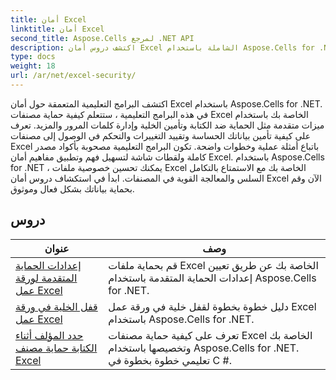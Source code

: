 ```yaml
---
title: أمان Excel
linktitle: أمان Excel
second_title: Aspose.Cells لمرجع .NET API
description: اكتشف دروس أمان Excel الشاملة باستخدام Aspose.Cells for .NET. قم بحماية ملفات Excel الخاصة بك وتحكم في الوصول إلى البيانات الحساسة.
type: docs
weight: 18
url: /ar/net/excel-security/
---
```

اكتشف البرامج التعليمية المتعمقة حول أمان Excel باستخدام Aspose.Cells for .NET. في هذه البرامج التعليمية ، ستتعلم كيفية حماية مصنفات Excel الخاصة بك باستخدام ميزات متقدمة مثل الحماية ضد الكتابة وتأمين الخلية وإدارة كلمات المرور والمزيد. تعرف على كيفية تأمين بياناتك الحساسة وتقييد التغييرات والتحكم في الوصول إلى مصنفات Excel باتباع أمثلة عملية وخطوات واضحة. تكون البرامج التعليمية مصحوبة بأكواد مصدر كاملة ولقطات شاشة لتسهيل فهم وتطبيق مفاهيم أمان Excel. باستخدام Aspose.Cells for .NET ، يمكنك تحسين خصوصية ملفات Excel الخاصة بك مع الاستمتاع بالتكامل السلس والمعالجة القوية في المصنفات. ابدأ في استكشاف دروس أمان Excel الآن وقم بحماية بياناتك بشكل فعال وموثوق.

## دروس 
| عنوان | وصف |
| --- | --- |
| [إعدادات الحماية المتقدمة لورقة عمل Excel](./advanced-protection-settings-for-excel-worksheet/) | قم بحماية ملفات Excel الخاصة بك عن طريق تعيين إعدادات الحماية المتقدمة باستخدام Aspose.Cells for .NET. |  
| [قفل الخلية في ورقة عمل Excel](./lock-cell-in-excel-worksheet/) | دليل خطوة بخطوة لقفل خلية في ورقة عمل Excel باستخدام Aspose.Cells for .NET. |  
| [حدد المؤلف أثناء الكتابة حماية مصنف Excel](./specify-author-while-write-protecting-excel-workbook/) | تعرف على كيفية حماية مصنفات Excel الخاصة بك وتخصيصها باستخدام Aspose.Cells for .NET. تعليمي خطوة بخطوة في C #. |  